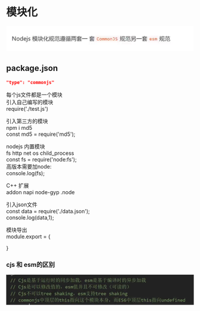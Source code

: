 # 模块化
![](../../source/img/2024-05-23-23-12-52.png)


## package.json
```json
"type": "commonjs"
```
每个js文件都是一个模块  
引入自己编写的模块  
require('./test.js')  

引入第三方的模块  
npm i md5  
const md5 = require('md5');  

nodejs 内置模块  
fs http net os child_process  
const fs = require('node:fs');  
高版本需要加node:  
console.log(fs);

C++ 扩展  
addon napi node-gyp .node  

引入json文件  
const data = require('./data.json');  
console.log(data,1);  

模块导出  
module.export = {
    
}

### cjs 和 esm的区别
![](../../source/img/2024-06-27-23-21-52.png)